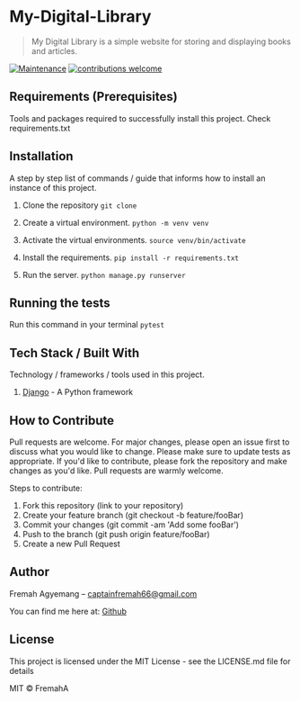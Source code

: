 # My-Digital-Library

> My Digital Library is a simple website for storing and displaying books and articles.

[![Maintenance](https://img.shields.io/badge/Maintained%3F-yes-green.svg)](https://GitHub.com/Naereen/StrapDown.js/graphs/commit-activity)
[![contributions welcome](https://img.shields.io/badge/contributions-welcome-brightgreen.svg?style=flat)](https://github.com/dwyl/esta/issues)

## Requirements (Prerequisites)

Tools and packages required to successfully install this project.
Check requirements.txt

## Installation

A step by step list of commands / guide that informs how to install an instance of this project.

1. Clone the repository
   `git clone`

2. Create a virtual environment.
   `python -m venv venv`

3. Activate the virtual environments.
   `source venv/bin/activate`

4. Install the requirements.
   `pip install -r requirements.txt`

5. Run the server.
   `python manage.py runserver`

## Running the tests

Run this command in your terminal
`pytest`


## Tech Stack / Built With
Technology / frameworks / tools used in this project.
1. [Django](https://djangoproject.com/) - A Python framework


## How to Contribute
Pull requests are welcome. For major changes, please open an issue first to discuss what you would like to change. Please make sure to update tests as appropriate. If you'd like to contribute, please fork the repository and make changes as you'd like. Pull requests are warmly welcome.

Steps to contribute:
1. Fork this repository (link to your repository)
2. Create your feature branch (git checkout -b feature/fooBar)
3. Commit your changes (git commit -am 'Add some fooBar')
4. Push to the branch (git push origin feature/fooBar)
5. Create a new Pull Request


## Author

Fremah Agyemang  – captainfremah66@gmail.com

 You can find me here at:
[Github](https://github.com/FremahA)



## License

This project is licensed under the MIT License - see the LICENSE.md file for details

MIT © FremahA
```
